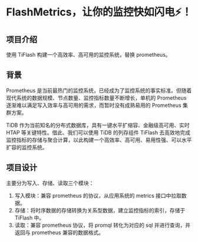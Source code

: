# FlashMetrics，让你的监控快如闪电⚡️！

## 项目介绍

使用 TiFlash 构建一个高效率、高可用的监控系统，替换 prometheus。

## 背景

Prometheus 是当前最热门的监控系统，已经成为了监控系统的事实标准。但随着现代系统的数据规模、节点数量、监控指标数量不断增长，单机的 Prometheus 逐渐难以满足写入效率与高可用的需求，而暂时没有成熟易用的 Prometheus 集群方案。

TiDB 作为当前知名的分布式数据库，具有一键水平扩缩容、金融级高可用、实时 HTAP 等关键特性。借此、我们可以使用 TiDB 的列存组件 TiFlash 去高效地完成监控指标的存储与聚合计算，以此构建一个高效率、高可用、易用性强、可以水平扩容的监控系统。

## 项目设计

主要分为写入、存储、读取三个模块：
1. 写入模块：兼容 prometheus 的协议，从应用系统的 metrics 接口中拉取数据。
2. 存储：将时序数据的存储转换为关系型数据，建立监控指标的索引，存储于 TiFlash 中。
3. 读取：兼容 prometheus 协议，将 promql 转化为对应的 sql 并进行查询，并返回与 prometheus 兼容的数据格式。
